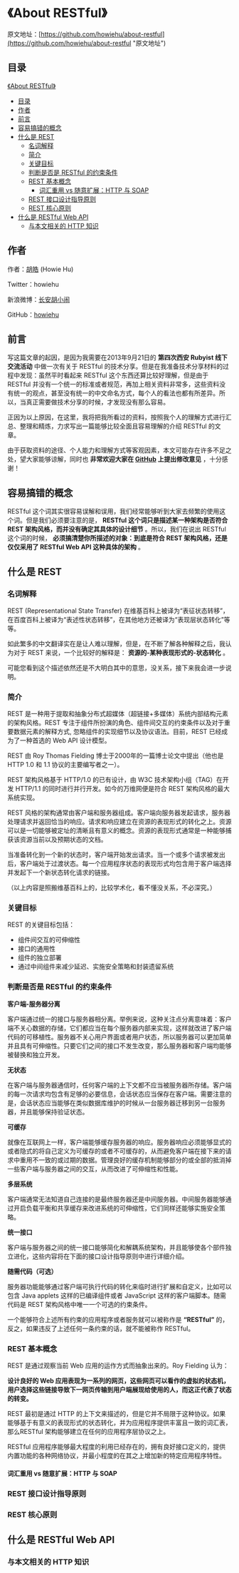 # 《About RESTful》

原文地址：[https://github.com/howiehu/about-restful](https://github.com/howiehu/about-restful "原文地址")

## 目录
[《About RESTful》](#about-restful)

* [目录](#目录)
* [作者](#作者)
* [前言](#前言)
* [容易搞错的概念](#容易搞错的概念)
* [什么是 REST](#什么是-rest)
  * [名词解释](#名词解释)
  * [简介](#简介)
  * [关键目标](#关键目标)
  * [判断是否是 RESTful 的约束条件](#判断是否是-restful-的约束条件)
  * [REST 基本概念](#rest-基本概念)
    * [词汇重用 vs 随意扩展：HTTP 与 SOAP](#词汇重用-vs-随意扩展-http-与-soap)
  * [REST 接口设计指导原则](#rest-接口设计指导原则)
  * [REST 核心原则](#rest-核心原则)
* [什么是 RESTful Web API](#什么是-restful-web-api)
  * [与本文相关的 HTTP 知识](#与本文相关的-http-知识)

## 作者

作者：[胡皓](http://blog.huhao.name "胡皓") (Howie Hu)

Twitter：howiehu

新浪微博：[长安胡小闹](http://weibo.com/howiehu "长安胡小闹")

GitHub：[howiehu](http://github.com/howiehu "howiehu")

## 前言

写这篇文章的起因，是因为我需要在2013年9月21日的 **第四次西安 Rubyist 线下交流活动** 中做一次有关于 RESTful 的技术分享。但是在我准备技术分享材料的过程中发现：虽然平时看起来 RESTful 这个东西还算比较好理解，但是由于 RESTful 并没有一个统一的标准或者规范，再加上相关资料非常多，这些资料没有统一的观点，甚至没有统一的中文命名方式，每个人的看法也都有所差异。所以，当真正需要做技术分享的时候，才发现没有那么容易。

正因为以上原因，在这里，我将把我所看过的资料，按照我个人的理解方式进行汇总、整理和精炼，力求写出一篇能够比较全面且容易理解的介绍 RESTful 的文章。

由于获取资料的途径、个人能力和理解方式等客观因素，本文可能存在许多不足之处，望大家能够谅解，同时也 **非常欢迎大家在 [GitHub](https://github.com/howiehu/about-restful "原文地址") 上提出修改意见** ，十分感谢！

## 容易搞错的概念

RESTful 这个词其实很容易误解和误用，我们经常能够听到大家去频繁的使用这个词。但是我们必须要注意的是， **RESTful 这个词只是描述某一种架构是否符合 REST 架构风格，而并没有确定其具体的设计细节** 。所以，我们在说出 RESTful 这个词的时候， **必须搞清楚你所描述的对象：到底是符合 REST 架构风格，还是仅仅采用了 RESTful Web API 这种具体的架构** 。

## 什么是 REST

### 名词解释

REST (Representational State Transfer) 在维基百科上被译为“表征状态转移”，在百度百科上被译为“表述性状态转移”，在其他地方还被译为“表现层状态转化”等等。

如此繁多的中文翻译实在是让人难以理解，但是，在不断了解各种解释之后，我认为对于 REST 来说，一个比较好的解释是： **资源的-某种表现形式的-状态转化** 。

可能您看到这个描述依然还是不大明白其中的意思，没关系，接下来我会进一步说明。

### 简介

REST 是一种用于提取和抽象分布式超媒体（超链接+多媒体）系统内部结构元素的架构风格。REST 专注于组件所扮演的角色、组件间交互的约束条件以及对于重要数据元素的解释方式, 忽略组件的实现细节以及协议语法。目前，REST 已经成为了一种首选的 Web API 设计模型。

REST 由 Roy Thomas Fielding 博士于2000年的一篇博士论文中提出（他也是 HTTP 1.0 和 1.1 协议的主要编写者之一）。

REST 架构风格基于 HTTP/1.0 的已有设计，由 W3C 技术架构小组（TAG）在开发 HTTP/1.1 的同时进行并行开发。如今的万维网便是符合 REST 架构风格的最大系统实现。

REST 风格的架构通常由客户端和服务器组成。客户端向服务器发起请求，服务器处理请求并返回恰当的响应。请求和响应建立在资源的表现形式的转化之上。资源可以是一切能够被定址的清晰且有意义的概念。资源的表现形式通常是一种能够捕获该资源当前以及预期状态的文档。

当准备转化到一个新的状态时，客户端开始发出请求。当一个或多个请求被发出后，客户端处于过渡状态。每一个应用程序状态的表现形式均包含用于客户端选择并发起下一个新状态转化请求的链接。

（以上内容是照搬维基百科上的，比较学术化，看不懂没关系，不必深究。）

### 关键目标

REST 的关键目标包括：

* 组件间交互的可伸缩性
* 接口的通用性
* 组件的独立部署
* 通过中间组件来减少延迟、实施安全策略和封装遗留系统

### 判断是否是 RESTful 的约束条件

**客户端-服务器分离**

客户端通过统一的接口与服务器相分离。举例来说，这种关注点分离意味着：客户端不关心数据的存储，它们都应当在每个服务器内部来实现，这样就改进了客户端代码的可移植性。服务器不关心用户界面或者用户状态，所以服务器可以更加简单并且具有可伸缩性。只要它们之间的接口不发生改变，那么服务器和客户端均能够被替换和独立开发。

**无状态**

在客户端与服务器通信时，任何客户端的上下文都不应当被服务器所存储。客户端的每一次请求均包含有足够的必要信息，会话状态应当保存在客户端。需要注意的是，会话状态应当能够在类似数据库维护的时候从一台服务器迁移到另一台服务器，并且能够保持验证状态。

**可缓存**

就像在互联网上一样，客户端能够缓存服务器的响应。服务器响应必须能够显式的或者隐式的将自己定义为可缓存的或者不可缓存的，从而避免客户端在接下来的请求中重用不一致的或过期的数据。管理良好的缓存机制能够部分的或全部的抵消掉一些客户端与服务器之间的交互，从而改进了可伸缩性和性能。

**多层系统**

客户端通常无法知道自己连接的是最终服务器还是中间服务器。中间服务器能够通过开启负载平衡和共享缓存来改进系统的可伸缩性，它们同样还能够实施安全策略。

**统一接口**

客户端与服务器之间的统一接口能够简化和解耦系统架构，并且能够使各个部件独立进化，这些内容将在下面的接口设计指导原则中进行详细介绍。

**随需代码（可选）**

服务器功能能够通过客户端可执行代码的转化来临时进行扩展和自定义，比如可以包含 Java applets 这样的已编译组件或者 JavaScript 这样的客户端脚本。随需代码是 REST 架构风格中唯一一个可选的约束条件。

一个能够符合上述所有约束的应用程序或者服务就可以被称作是 **“RESTful”** 的，反之，如果违反了上述任何一条约束的话，就不能被称作 RESTful。

### REST 基本概念

REST 是通过观察当前 Web 应用的运作方式而抽象出来的。Roy Fielding 认为：

**设计良好的 Web 应用表现为一系列的网页，这些网页可以看作的虚拟的状态机，用户选择这些链接导致下一网页传输到用户端展现给使用的人，而这正代表了状态的转变。**

REST 最初是通过 HTTP 的上下文来描述的，但是它并不局限于这种协议。如果能够基于有意义的表现形式的状态转化，并为应用程序提供丰富且一致的词汇表，那么RESTful 架构能够建立在任何的应用程序层协议之上。

RESTful 应用程序能够最大程度的利用已经存在的，拥有良好接口定义的，提供内置功能的各种网络协议，并最小程度的在其之上增加新的特定应用程序特性。

#### 词汇重用 vs 随意扩展：HTTP 与 SOAP

### REST 接口设计指导原则

### REST 核心原则

## 什么是 RESTful Web API

### 与本文相关的 HTTP 知识
